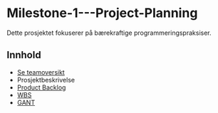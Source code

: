 # Milestone-1---Project-Planning

Dette prosjektet fokuserer på bærekraftige programmeringspraksiser.

## Innhold
- [Se teamoversikt](#-Teaminformasjon)  
- Prosjektbeskrivelse
- [Product Backlog](https://github.com/orgs/Project-X-PRO1000/projects/2/views/1)  
- [WBS](https://github.com/Project-X-PRO1000/Milestone-1---Project-Planning/blob/main/WBS.png)
- [GANT](https://github.com/Project-X-PRO1000/Milestone-1---Project-Planning/blob/main/Gnatt%20Prosjekt%20V.2.xlsx)
  
